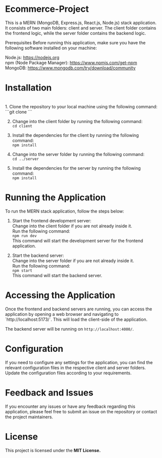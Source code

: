 # Ecommerce-Project
This is a MERN (MongoDB, Express.js, React.js, Node.js) stack application. It consists of two main folders: client and server. The client folder contains the frontend logic, while the server folder contains the backend logic.

Prerequisites
Before running this application, make sure you have the following software installed on your machine:

Node.js: https://nodejs.org <br>
npm (Node Package Manager): https://www.npmjs.com/get-npm <br>
MongoDB: https://www.mongodb.com/try/download/community <br>

<h1>Installation</h1> <br>
1. Clone the repository to your local machine using the following command: <br>
```git clone <repository-url>```  <br>

2. Change into the client folder by running the following command: <br>
```cd client``` <br>

3. Install the dependencies for the client by running the following command: <br>
```npm install```

4. Change into the server folder by running the following command: <br>
```cd ../server```

5. Install the dependencies for the server by running the following command: <br>
```npm install```

<h1>Running the Application</h1>
To run the MERN stack application, follow the steps below:

1. Start the frontend development server: <br>
Change into the client folder if you are not already inside it. <br>
Run the following command: <br>
```npm run dev``` <br>
This command will start the development server for the frontend application.

2. Start the backend server: <br>
Change into the server folder if you are not already inside it. <br>
Run the following command: <br>
```npm start``` <br>
This command will start the backend server.

<h1>Accessing the Application</h1>
Once the frontend and backend servers are running, you can access the application by opening a web browser and navigating to `http://localhost:5173/`. This will load the client-side of the application.

The backend server will be running on `http://localhost:4000/`.

<h1>Configuration</h1>
If you need to configure any settings for the application, you can find the relevant configuration files in the respective client and server folders. Update the configuration files according to your requirements.

<h1>Feedback and Issues</h1>
If you encounter any issues or have any feedback regarding this application, please feel free to submit an issue on the repository or contact the project maintainers.

<h1>License</h1>
This project is licensed under the <strong>MIT License<strong>.
